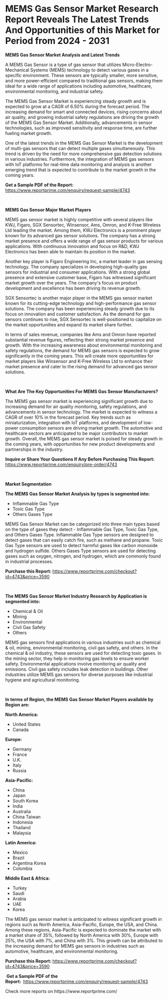 <p><h1>MEMS Gas Sensor Market Research Report Reveals The Latest Trends And Opportunities of this Market for Period from 2024 - 2031</h1></p><p><strong>MEMS Gas Sensor Market Analysis and Latest Trends</strong></p>
<p><p>A MEMS Gas Sensor is a type of gas sensor that utilizes Micro-Electro-Mechanical Systems (MEMS) technology to detect various gases in a specific environment. These sensors are typically smaller, more sensitive, and more power-efficient compared to traditional gas sensors, making them ideal for a wide range of applications including automotive, healthcare, environmental monitoring, and industrial safety.</p><p>The MEMS Gas Sensor Market is experiencing steady growth and is expected to grow at a CAGR of 6.50% during the forecast period. The increasing demand for smart and connected devices, rising concerns about air quality, and growing industrial safety regulations are driving the growth of the MEMS Gas Sensor Market. Additionally, advancements in sensor technologies, such as improved sensitivity and response time, are further fueling market growth.</p><p>One of the latest trends in the MEMS Gas Sensor Market is the development of multi-gas sensors that can detect multiple gases simultaneously. This trend is driven by the need for more comprehensive gas detection solutions in various industries. Furthermore, the integration of MEMS gas sensors with IoT platforms for real-time data monitoring and analysis is another emerging trend that is expected to contribute to the market growth in the coming years.</p></p>
<p><strong>Get a Sample PDF of the Report:&nbsp;</strong> <a href="https://www.reportprime.com/enquiry/request-sample/4743">https://www.reportprime.com/enquiry/request-sample/4743</a></p>
<p>&nbsp;</p>
<p><strong>MEMS Gas Sensor Major Market Players</strong></p>
<p><p>MEMS gas sensor market is highly competitive with several players like KWJ, Figaro, SGX Sensortec, Winsensor, Ams, Omron, and K-Free Wireless Ltd leading the market. Among them, KWJ Electronics is a prominent player known for its advanced gas sensor solutions. The company has a strong market presence and offers a wide range of gas sensor products for various applications. With continuous innovation and focus on R&D, KWJ Electronics has been able to maintain its position in the market.</p><p>Another key player is Figaro Engineering Inc, a market leader in gas sensing technology. The company specializes in developing high-quality gas sensors for industrial and consumer applications. With a strong global presence and extensive customer base, Figaro has witnessed significant market growth over the years. The company's focus on product development and excellence has been driving its revenue growth.</p><p>SGX Sensortec is another major player in the MEMS gas sensor market known for its cutting-edge technology and high-performance gas sensor solutions. The company has been experiencing steady growth due to its focus on innovation and customer satisfaction. As the demand for gas sensors continues to rise, SGX Sensortec is well-positioned to capitalize on the market opportunities and expand its market share further.</p><p>In terms of sales revenue, companies like Ams and Omron have reported substantial revenue figures, reflecting their strong market presence and growth. With the increasing awareness about environmental monitoring and safety regulations, the demand for MEMS gas sensors is expected to grow significantly in the coming years. This will create more opportunities for market players like Winsensor and K-Free Wireless Ltd to enhance their market presence and cater to the rising demand for advanced gas sensor solutions.</p></p>
<p>&nbsp;</p>
<p><strong>What Are The Key Opportunities For MEMS Gas Sensor Manufacturers?</strong></p>
<p><p>The MEMS gas sensor market is experiencing significant growth due to increasing demand for air quality monitoring, safety regulations, and advancements in sensor technology. The market is expected to witness a CAGR of over 10% in the forecast period. Key trends such as miniaturization, integration with IoT platforms, and development of low-power consumption sensors are driving market growth. The automotive and healthcare sectors are anticipated to be major contributors to market growth. Overall, the MEMS gas sensor market is poised for steady growth in the coming years, with opportunities for new product developments and partnerships in the industry.</p></p>
<p><strong>Inquire or Share Your Questions If Any Before Purchasing This Report:</strong> <a href="https://www.reportprime.com/enquiry/pre-order/4743">https://www.reportprime.com/enquiry/pre-order/4743</a></p>
<p>&nbsp;</p>
<p><strong>Market Segmentation</strong></p>
<p><strong>The MEMS Gas Sensor Market Analysis by types is segmented into:</strong></p>
<p><ul><li>Inflammable Gas Type</li><li>Toxic Gas Type</li><li>Others Gases Type</li></ul></p>
<p><p>MEMS Gas Sensor Market can be categorized into three main types based on the type of gases they detect - Inflammable Gas Type, Toxic Gas Type, and Others Gases Type. Inflammable Gas Type sensors are designed to detect gases that can easily catch fire, such as methane and propane. Toxic Gas Type sensors are used to detect harmful gases like carbon monoxide and hydrogen sulfide. Others Gases Type sensors are used for detecting gases such as oxygen, nitrogen, and hydrogen, which are commonly found in industrial processes.</p></p>
<p><strong>Purchase this Report:&nbsp;</strong><a href="https://www.reportprime.com/checkout?id=4743&price=3590">https://www.reportprime.com/checkout?id=4743&price=3590</a></p>
<p>&nbsp;</p>
<p><strong>The MEMS Gas Sensor Market Industry Research by Application is segmented into:</strong></p>
<p><ul><li>Chemical & Oil</li><li>Mining</li><li>Environmental</li><li>Civil Gas Safety</li><li>Others</li></ul></p>
<p><p>MEMS gas sensors find applications in various industries such as chemical & oil, mining, environmental monitoring, civil gas safety, and others. In the chemical & oil industry, these sensors are used for detecting toxic gases. In the mining sector, they help in monitoring gas levels to ensure worker safety. Environmental applications involve monitoring air quality and emissions. Civil gas safety includes leak detection in buildings. Other industries utilize MEMS gas sensors for diverse purposes like industrial hygiene and agricultural monitoring.</p></p>
<p>&nbsp;</p>
<p><strong>In terms of Region, the MEMS Gas Sensor Market Players available by Region are:</strong></p>
<p>
    <p> <strong> North America: </strong>
        <ul>
            <li>United States</li>
            <li>Canada</li>
        </ul>
        </p> 
    <p> <strong> Europe: </strong>
        <ul>
            <li>Germany</li>
            <li>France</li>
            <li>U.K.</li>
            <li>Italy</li>
            <li>Russia</li>
        </ul>
        </p> 
    <p> <strong> Asia-Pacific: </strong>
        <ul>
            <li>China</li>
            <li>Japan</li>
            <li>South Korea</li>
            <li>India</li>
            <li>Australia</li>
            <li>China Taiwan</li>
            <li>Indonesia</li>
            <li>Thailand</li>
            <li>Malaysia</li>
        </ul>
        </p> 
    <p> <strong> Latin America: </strong>
        <ul>
            <li>Mexico</li>
            <li>Brazil</li>
            <li>Argentina Korea</li>
            <li>Colombia</li>
        </ul>
        </p> 
    <p> <strong> Middle East & Africa: </strong>
        <ul>
            <li>Turkey</li>
            <li>Saudi</li>
            <li>Arabia</li>
            <li>UAE</li>
            <li>Korea</li>
        </ul>
    </p>
    </p>
<p><p>The MEMS gas sensor market is anticipated to witness significant growth in regions such as North America, Asia-Pacific, Europe, the USA, and China. Among these regions, Asia-Pacific is expected to dominate the market with a market share of 35%, followed by North America with 30%, Europe with 25%, the USA with 7%, and China with 3%. This growth can be attributed to the increasing demand for MEMS gas sensors in industries such as automotive, healthcare, and environmental monitoring.</p></p>
<p><strong>Purchase this Report: </strong><a href="https://www.reportprime.com/checkout?id=4743&price=3590">https://www.reportprime.com/checkout?id=4743&price=3590</a></p>
<p>&nbsp;<strong>Get a Sample PDF of the Report:&nbsp;&nbsp;</strong><a href="https://www.reportprime.com/enquiry/request-sample/4743">https://www.reportprime.com/enquiry/request-sample/4743</a></p>
<p><strong></strong></p>
<p>Check more reports on https://www.reportprime.com/</p>